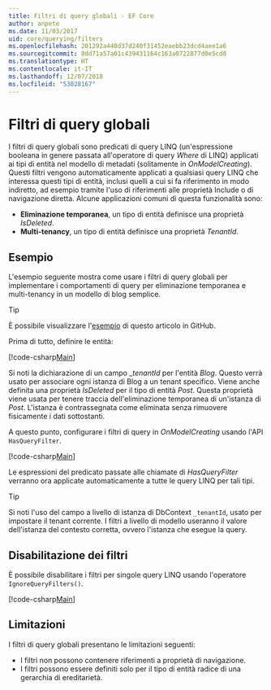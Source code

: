 ```yaml
---
title: Filtri di query globali - EF Core
author: anpete
ms.date: 11/03/2017
uid: core/querying/filters
ms.openlocfilehash: 201292a440d37d240f31452eaebb23dcd4aee1a6
ms.sourcegitcommit: 8dd71a57a01c439431164c163a0722877d0e5cd8
ms.translationtype: HT
ms.contentlocale: it-IT
ms.lasthandoff: 12/07/2018
ms.locfileid: "53028167"
---
```

# <a name="global-query-filters"></a>Filtri di query globali

I filtri di query globali sono predicati di query LINQ (un'espressione booleana in genere passata all'operatore di query *Where* di LINQ) applicati ai tipi di entità nel modello di metadati (solitamente in *OnModelCreating*). Questi filtri vengono automaticamente applicati a qualsiasi query LINQ che interessa questi tipi di entità, inclusi quelli a cui si fa riferimento in modo indiretto, ad esempio tramite l'uso di riferimenti alle proprietà Include o di navigazione diretta. Alcune applicazioni comuni di questa funzionalità sono:

* **Eliminazione temporanea**, un tipo di entità definisce una proprietà *IsDeleted*.
* **Multi-tenancy**, un tipo di entità definisce una proprietà *TenantId*.

## <a name="example"></a>Esempio

L'esempio seguente mostra come usare i filtri di query globali per implementare i comportamenti di query per eliminazione temporanea e multi-tenancy in un modello di blog semplice.

> [!TIP]
> È possibile visualizzare l'[esempio](https://github.com/aspnet/EntityFramework.Docs/tree/master/samples/core/QueryFilters) di questo articolo in GitHub.

Prima di tutto, definire le entità:

[!code-csharp[Main](../../../samples/core/QueryFilters/Program.cs#Entities)]

Si noti la dichiarazione di un campo __tenantId_ per l'entità _Blog_. Questo verrà usato per associare ogni istanza di Blog a un tenant specifico. Viene anche definita una proprietà _IsDeleted_ per il tipo di entità _Post_. Questa proprietà viene usata per tenere traccia dell'eliminazione temporanea di un'istanza di _Post_. L'istanza è contrassegnata come eliminata senza rimuovere fisicamente i dati sottostanti.

A questo punto, configurare i filtri di query in _OnModelCreating_ usando l'API ```HasQueryFilter```.

[!code-csharp[Main](../../../samples/core/QueryFilters/Program.cs#Configuration)]

Le espressioni del predicato passate alle chiamate di _HasQueryFilter_ verranno ora applicate automaticamente a tutte le query LINQ per tali tipi.

> [!TIP]
> Si noti l'uso del campo a livello di istanza di DbContext ```_tenantId```, usato per impostare il tenant corrente. I filtri a livello di modello useranno il valore dell'istanza del contesto corretta, ovvero l'istanza che esegue la query.

## <a name="disabling-filters"></a>Disabilitazione dei filtri

È possibile disabilitare i filtri per singole query LINQ usando l'operatore ```IgnoreQueryFilters()```.

[!code-csharp[Main](../../../samples/core/QueryFilters/Program.cs#IgnoreFilters)]

## <a name="limitations"></a>Limitazioni

I filtri di query globali presentano le limitazioni seguenti:

* I filtri non possono contenere riferimenti a proprietà di navigazione.
* I filtri possono essere definiti solo per il tipo di entità radice di una gerarchia di ereditarietà.
